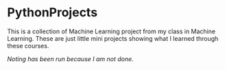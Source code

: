 # PythonProjects
This is a collection of Machine Learning project from my class in Machine Learning. These are just little mini projects showing what I learned through these courses. 

*Noting has been run because I am not done.*
 
